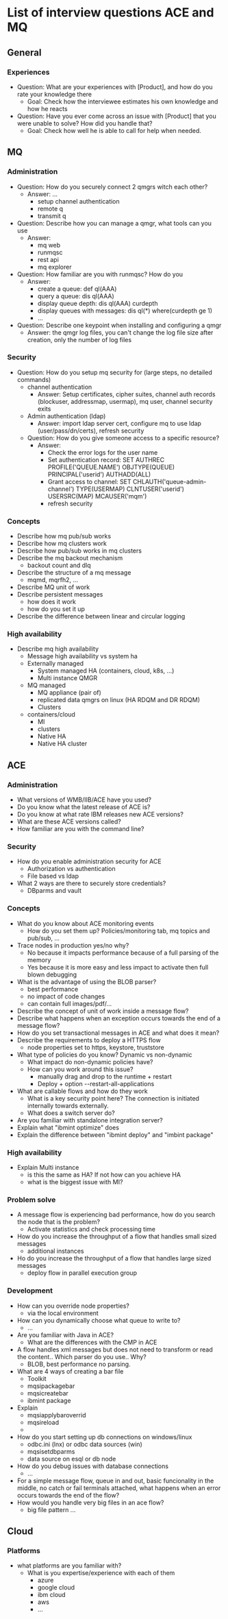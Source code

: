 # List of interview questions ACE and MQ
## General
### Experiences
 * Question: What are your experiences with [Product], and how do you rate your knowledge there
   * Goal: Check how the interviewee estimates his own knowledge and how he reacts  
 * Question: Have you ever come across an issue with [Product] that you were unable to solve? How did you handle that?
   * Goal: Check how well he is able to call for help when needed.

## MQ
### Administration
* Question: How do you securely connect 2 qmgrs witch each other?
  * Answer: ...
      * setup channel authentication
      * remote q
      * transmit q
* Question: Describe how you can manage a qmgr, what tools can you use
  * Answer:
    * mq web
    * runmqsc
    * rest api
    * mq explorer
* Question: How familiar are you with runmqsc? How do you
  * Answer:
      * create a queue: def ql(AAA) 
      * query a queue: dis ql(AAA)
      * display queue depth: dis ql(AAA) curdepth
      * display queues with messages: dis ql(*) where(curdepth ge 1)
      * ...
* Question: Describe one keypoint when installing and configuring a qmgr
    * Answer: the qmgr log files, you can't change the log file size after creation, only the number of log files

### Security
* Question: How do you setup mq security for (large steps, no detailed commands)
    * channel authentication
      * Answer: Setup certificates, cipher suites, channel auth records (blockuser, addressmap, usermap), mq user, channel security exits
    * Admin authentication (ldap)
      * Answer: import ldap server cert, configure mq to use ldap (user/pass/dn/certs), refresh security
    * Question: How do you give someone access to a specific resource?
      * Answer: 
        * Check the error logs for the user name 
        * Set authentication record: SET AUTHREC PROFILE('QUEUE.NAME') OBJTYPE(QUEUE) PRINCIPAL('userid') AUTHADD(ALL)
        * Grant access to channel: SET CHLAUTH('queue-admin-channel') TYPE(USERMAP) CLNTUSER('userid') USERSRC(MAP) MCAUSER('mqm')
        * refresh security

### Concepts
* Describe how mq pub/sub works
* Describe how mq clusters work
* Describe how pub/sub works in mq clusters
* Describe the mq backout mechanism
    * backout count and dlq
* Describe the structure of a mq message
    * mqmd, mqrfh2, ...
* Describe MQ unit of work
* Describe persistent messages
    * how does it work
    * how do you set it up
* Describe the difference between linear and circular logging
 
### High availability
 * Describe mq high availability
   * Message high availability vs system ha
   * Externally managed
     * System managed HA (containers, cloud, k8s, ...)
     * Multi instance QMGR
   * MQ managed
     * MQ appliance (pair of)
     * replicated data qmgrs on linux (HA RDQM and DR RDQM)
     * Clusters
   * containers/cloud
     * MI
     * clusters
     * Native HA
     * Native HA cluster

## ACE
### Administration
* What versions of WMB/IIB/ACE have you used?
* Do you know what the latest release of ACE is?
* Do you know at what rate IBM releases new ACE versions?
* What are these ACE versions called?
* How familiar are you with the command line?

### Security
* How do you enable administration security for ACE
  * Authorization vs authentication
  * File based vs ldap
* What 2 ways are there to securely store credentials?
  * DBparms and vault

### Concepts
* What do you know about ACE monitoring events
  * How do you set them up? Policies/monitoring tab, mq topics and pub/sub, ...
* Trace nodes in production yes/no why?
  * No because it impacts performance because of a full parsing of the memory
  * Yes because it is more easy and less impact to activate then full blown debugging
* What is the advantage of using the BLOB parser?
  * best performance
  * no impact of code changes
  * can contain full images/pdf/...
* Describe the concept of unit of work inside a message flow?
* Describe what happens when an exception occurs towards the end of a message flow?
* How do you set transactional messages in ACE and what does it mean?
* Describe the requirements to deploy a HTTPS flow
  * node properties set to https, keystore, truststore
* What type of policies do you know? Dynamic vs non-dynamic
  * What impact do non-dynamic policies have?
  * How can you work around this issue?
    * manually drag and drop to the runtime + restart
    * Deploy + option --restart-all-applications
* What are callable flows and how do they work
  * What is a key security point here? The connection is initiated internally towards externally.
  * What does a switch server do?
* Are you familiar with standalone integration server?
* Explain what "ibmint optimize" does
* Explain the difference between "ibmint deploy" and "imbint package"

### High availability
* Explain Multi instance
  * is this the same as HA? If not how can you achieve HA
  * what is the biggest issue with MI?

### Problem solve
* A message flow is experiencing bad performance, how do you search the node that is the problem?
  * Activate statistics and check processing time
* How do you increase the throughput of a flow that handles small sized messages
  * additional instances
* Ho do you increase the throughput of a flow that handles large sized messages
  * deploy flow in parallel execution group

### Development
* How can you override node properties?
  * via the local environment
* How can you dynamically choose what queue to write to?
  * ...
* Are you familiar with Java in ACE? 
  * What are the differences with the CMP in ACE
* A flow handles xml messages but does not need to transform or read the content.. Which parser do you use.. Why?
  * BLOB, best performance no parsing.
* What are 4 ways of creating a bar file
    * Toolkit
    * mqsipackagebar
    * mqsicreatebar
    * ibmint package 
* Explain
  * mqsiapplybaroverrid
  * mqsireload
  * 
* How do you start setting up db connections on windows/linux
  * odbc.ini (lnx) or odbc data sources (win)
  * mqsisetdbparms
  * data source on esql or db node
* How do you debug issues with database connections
  * ...
* For a simple message flow, queue in and out, basic funcionality in the middle, no catch or fail terminals attached, what happens when an error occurs towards the end of the flow?
* How would you handle very big files in an ace flow?
  * big file pattern ...

## Cloud
### Platforms
* what platforms are you familiar with?
  * What is you expertise/experience with each of them
    * azure
    * google cloud
    * ibm cloud
    * aws
    * ...


 